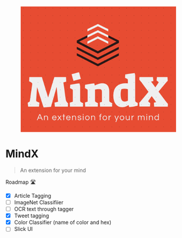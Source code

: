 <p align="center"><img src="assets/mindxlogo.png" height="340px"><br>

# MindX

> An extension for your mind

Roadmap 🛣️
- [x] Article Tagging
- [ ] ImageNet Classifiier
- [ ] OCR text through tagger
- [x] Tweet tagging
- [x] Color Classifier (name of color and hex)
- [ ] Slick UI
